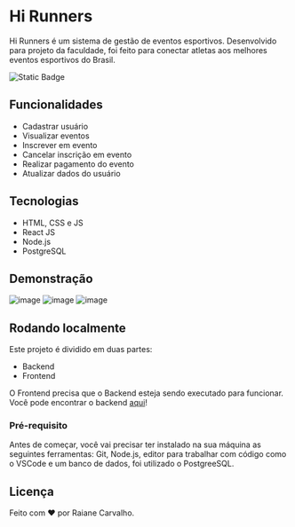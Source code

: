 # Hi Runners

Hi Runners é um sistema de gestão de eventos esportivos. Desenvolvido para projeto da faculdade, foi feito para conectar atletas aos melhores eventos esportivos do Brasil.

![Static Badge](https://img.shields.io/badge/STATUS%3A%20EM%20DESENVOLVIMENTO%20-%20)

## Funcionalidades

- Cadastrar usuário
- Visualizar eventos
- Inscrever em evento
- Cancelar inscrição em evento
- Realizar pagamento do evento
- Atualizar dados do usuário

## Tecnologias
 - HTML, CSS e JS
 - React JS
 - Node.js
 - PostgreSQL

## Demonstração

![image](https://github.com/user-attachments/assets/68267fc2-1023-4a51-a685-fd9dfa43395f)
![image](https://github.com/user-attachments/assets/3f69bff2-c1ad-41a1-8d4d-f83cdb0d51e7)
![image](https://github.com/user-attachments/assets/d58d7bcf-dbda-40d3-9dac-c2f029035a1f)

## Rodando localmente

Este projeto é dividido em duas partes:
 - Backend
 - Frontend

O Frontend precisa que o Backend esteja sendo executado para funcionar. Você pode encontrar o backend [aqui](https://github.com/raianecj/BackEnd)!

### Pré-requisito
Antes de começar, você vai precisar ter instalado na sua máquina as seguintes ferramentas: Git, Node.js, editor para trabalhar com código como o VSCode e um banco de dados, foi utilizado o PostgreeSQL.

## Licença

Feito com ❤ por Raiane Carvalho.


<!-- 

# Getting Started with Create React App

This project was bootstrapped with [Create React App](https://github.com/facebook/create-react-app).

## Available Scripts

In the project directory, you can run:

### `npm start`

Runs the app in the development mode.\
Open [http://localhost:3000](http://localhost:3000) to view it in your browser.

The page will reload when you make changes.\
You may also see any lint errors in the console.

### `npm test`

Launches the test runner in the interactive watch mode.\
See the section about [running tests](https://facebook.github.io/create-react-app/docs/running-tests) for more information.

### `npm run build`

Builds the app for production to the `build` folder.\
It correctly bundles React in production mode and optimizes the build for the best performance.

The build is minified and the filenames include the hashes.\
Your app is ready to be deployed!

See the section about [deployment](https://facebook.github.io/create-react-app/docs/deployment) for more information.

### `npm run eject`

**Note: this is a one-way operation. Once you `eject`, you can't go back!**

If you aren't satisfied with the build tool and configuration choices, you can `eject` at any time. This command will remove the single build dependency from your project.

Instead, it will copy all the configuration files and the transitive dependencies (webpack, Babel, ESLint, etc) right into your project so you have full control over them. All of the commands except `eject` will still work, but they will point to the copied scripts so you can tweak them. At this point you're on your own.

You don't have to ever use `eject`. The curated feature set is suitable for small and middle deployments, and you shouldn't feel obligated to use this feature. However we understand that this tool wouldn't be useful if you couldn't customize it when you are ready for it.

## Learn More

You can learn more in the [Create React App documentation](https://facebook.github.io/create-react-app/docs/getting-started).

To learn React, check out the [React documentation](https://reactjs.org/).

### Code Splitting

This section has moved here: [https://facebook.github.io/create-react-app/docs/code-splitting](https://facebook.github.io/create-react-app/docs/code-splitting)

### Analyzing the Bundle Size

This section has moved here: [https://facebook.github.io/create-react-app/docs/analyzing-the-bundle-size](https://facebook.github.io/create-react-app/docs/analyzing-the-bundle-size)

### Making a Progressive Web App

This section has moved here: [https://facebook.github.io/create-react-app/docs/making-a-progressive-web-app](https://facebook.github.io/create-react-app/docs/making-a-progressive-web-app)

### Advanced Configuration

This section has moved here: [https://facebook.github.io/create-react-app/docs/advanced-configuration](https://facebook.github.io/create-react-app/docs/advanced-configuration)

### Deployment

This section has moved here: [https://facebook.github.io/create-react-app/docs/deployment](https://facebook.github.io/create-react-app/docs/deployment)

### `npm run build` fails to minify

This section has moved here: [https://facebook.github.io/create-react-app/docs/troubleshooting#npm-run-build-fails-to-minify](https://facebook.github.io/create-react-app/docs/troubleshooting#npm-run-build-fails-to-minify)

-->
